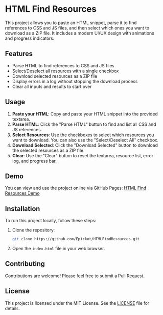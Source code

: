 # HTML Find Resources

This project allows you to paste an HTML snippet, parse it to find references to CSS and JS files, and then select which ones you want to download as a ZIP file. It includes a modern UI/UX design with animations and progress indicators.

## Features

- Parse HTML to find references to CSS and JS files
- Select/Deselect all resources with a single checkbox
- Download selected resources as a ZIP file
- Display errors in a log without stopping the download process
- Clear all inputs and results to start over

## Usage

1. **Paste your HTML**: Copy and paste your HTML snippet into the provided textarea.
2. **Parse HTML**: Click the "Parse HTML" button to find and list all CSS and JS references.
3. **Select Resources**: Use the checkboxes to select which resources you want to download. You can also use the "Select/Deselect All" checkbox.
4. **Download Selected**: Click the "Download Selected" button to download the selected resources as a ZIP file.
5. **Clear**: Use the "Clear" button to reset the textarea, resource list, error log, and progress bar.

## Demo

You can view and use the project online via GitHub Pages: [HTML Find Resources Demo](https://epickot.github.io/HTMLFindResources/)

## Installation

To run this project locally, follow these steps:

1. Clone the repository:
    ```bash
    git clone https://github.com/Epickot/HTMLFindResources.git
    ```
2. Open the `index.html` file in your web browser.

## Contributing

Contributions are welcome! Please feel free to submit a Pull Request.

## License

This project is licensed under the MIT License. See the [LICENSE](LICENSE) file for details.
